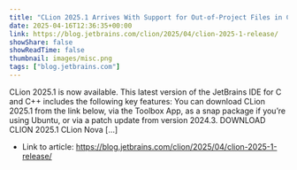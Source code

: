```yaml
---
title: "CLion 2025.1 Arrives With Support for Out-of-Project Files in CLion Nova, Qt Renderers, the ST-LINK Debug Server, and West Build Options"
date: 2025-04-16T12:36:35+00:00
link: https://blog.jetbrains.com/clion/2025/04/clion-2025-1-release/
showShare: false
showReadTime: false
thumbnail: images/misc.png
tags: ["blog.jetbrains.com"]
---
```

CLion 2025.1 is now available. This latest version of the JetBrains IDE for C and C++ includes the following key features: You can download CLion 2025.1 from the link below, via the Toolbox App, as a snap package if you’re using Ubuntu, or via a patch update from version 2024.3. DOWNLOAD CLION 2025.1 CLion Nova […]

- Link to article: https://blog.jetbrains.com/clion/2025/04/clion-2025-1-release/
